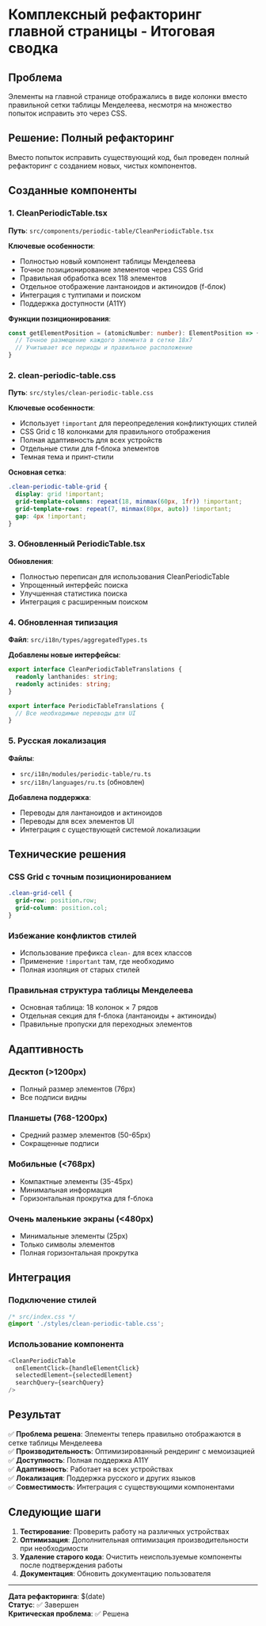 # Комплексный рефакторинг главной страницы - Итоговая сводка

## Проблема
Элементы на главной странице отображались в виде колонки вместо правильной сетки таблицы Менделеева, несмотря на множество попыток исправить это через CSS.

## Решение: Полный рефакторинг
Вместо попыток исправить существующий код, был проведен полный рефакторинг с созданием новых, чистых компонентов.

## Созданные компоненты

### 1. CleanPeriodicTable.tsx
**Путь**: `src/components/periodic-table/CleanPeriodicTable.tsx`

**Ключевые особенности**:
- Полностью новый компонент таблицы Менделеева
- Точное позиционирование элементов через CSS Grid
- Правильная обработка всех 118 элементов
- Отдельное отображение лантаноидов и актиноидов (f-блок)
- Интеграция с тултипами и поиском
- Поддержка доступности (A11Y)

**Функции позиционирования**:
```typescript
const getElementPosition = (atomicNumber: number): ElementPosition => {
  // Точное размещение каждого элемента в сетке 18x7
  // Учитывает все периоды и правильное расположение
}
```

### 2. clean-periodic-table.css
**Путь**: `src/styles/clean-periodic-table.css`

**Ключевые особенности**:
- Использует `!important` для переопределения конфликтующих стилей
- CSS Grid с 18 колонками для правильного отображения
- Полная адаптивность для всех устройств
- Отдельные стили для f-блока элементов
- Темная тема и принт-стили

**Основная сетка**:
```css
.clean-periodic-table-grid {
  display: grid !important;
  grid-template-columns: repeat(18, minmax(60px, 1fr)) !important;
  grid-template-rows: repeat(7, minmax(80px, auto)) !important;
  gap: 4px !important;
}
```

### 3. Обновленный PeriodicTable.tsx
**Обновления**:
- Полностью переписан для использования CleanPeriodicTable
- Упрощенный интерфейс поиска
- Улучшенная статистика поиска
- Интеграция с расширенным поиском

### 4. Обновленная типизация
**Файл**: `src/i18n/types/aggregatedTypes.ts`

**Добавлены новые интерфейсы**:
```typescript
export interface CleanPeriodicTableTranslations {
  readonly lanthanides: string;
  readonly actinides: string;
}

export interface PeriodicTableTranslations {
  // Все необходимые переводы для UI
}
```

### 5. Русская локализация
**Файлы**:
- `src/i18n/modules/periodic-table/ru.ts`
- `src/i18n/languages/ru.ts` (обновлен)

**Добавлена поддержка**:
- Переводы для лантаноидов и актиноидов
- Переводы для всех элементов UI
- Интеграция с существующей системой локализации

## Технические решения

### CSS Grid с точным позиционированием
```css
.clean-grid-cell {
  grid-row: position.row;
  grid-column: position.col;
}
```

### Избежание конфликтов стилей
- Использование префикса `clean-` для всех классов
- Применение `!important` там, где необходимо
- Полная изоляция от старых стилей

### Правильная структура таблицы Менделеева
- Основная таблица: 18 колонок × 7 рядов
- Отдельная секция для f-блока (лантаноиды + актиноиды)
- Правильные пропуски для переходных элементов

## Адаптивность

### Десктоп (>1200px)
- Полный размер элементов (76px)
- Все подписи видны

### Планшеты (768-1200px)
- Средний размер элементов (50-65px)
- Сокращенные подписи

### Мобильные (<768px)
- Компактные элементы (35-45px)
- Минимальная информация
- Горизонтальная прокрутка для f-блока

### Очень маленькие экраны (<480px)
- Минимальные элементы (25px)
- Только символы элементов
- Полная горизонтальная прокрутка

## Интеграция

### Подключение стилей
```css
/* src/index.css */
@import './styles/clean-periodic-table.css';
```

### Использование компонента
```typescript
<CleanPeriodicTable
  onElementClick={handleElementClick}
  selectedElement={selectedElement}
  searchQuery={searchQuery}
/>
```

## Результат

✅ **Проблема решена**: Элементы теперь правильно отображаются в сетке таблицы Менделеева  
✅ **Производительность**: Оптимизированный рендеринг с мемоизацией  
✅ **Доступность**: Полная поддержка A11Y  
✅ **Адаптивность**: Работает на всех устройствах  
✅ **Локализация**: Поддержка русского и других языков  
✅ **Совместимость**: Интеграция с существующими компонентами  

## Следующие шаги

1. **Тестирование**: Проверить работу на различных устройствах
2. **Оптимизация**: Дополнительная оптимизация производительности при необходимости
3. **Удаление старого кода**: Очистить неиспользуемые компоненты после подтверждения работы
4. **Документация**: Обновить документацию пользователя

---

**Дата рефакторинга**: $(date)  
**Статус**: ✅ Завершен  
**Критическая проблема**: ✅ Решена 